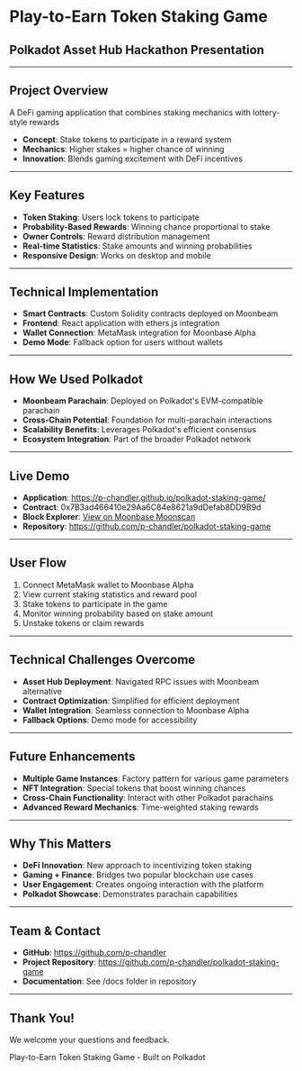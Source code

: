# Play-to-Earn Token Staking Game
## Polkadot Asset Hub Hackathon Presentation

---

## Project Overview

A DeFi gaming application that combines staking mechanics with lottery-style rewards

- **Concept**: Stake tokens to participate in a reward system
- **Mechanics**: Higher stakes = higher chance of winning
- **Innovation**: Blends gaming excitement with DeFi incentives

---

## Key Features

- **Token Staking**: Users lock tokens to participate
- **Probability-Based Rewards**: Winning chance proportional to stake
- **Owner Controls**: Reward distribution management
- **Real-time Statistics**: Stake amounts and winning probabilities
- **Responsive Design**: Works on desktop and mobile

---

## Technical Implementation

- **Smart Contracts**: Custom Solidity contracts deployed on Moonbeam
- **Frontend**: React application with ethers.js integration
- **Wallet Connection**: MetaMask integration for Moonbase Alpha
- **Demo Mode**: Fallback option for users without wallets

---

## How We Used Polkadot

- **Moonbeam Parachain**: Deployed on Polkadot's EVM-compatible parachain
- **Cross-Chain Potential**: Foundation for multi-parachain interactions
- **Scalability Benefits**: Leverages Polkadot's efficient consensus
- **Ecosystem Integration**: Part of the broader Polkadot network

---

## Live Demo

- **Application**: https://p-chandler.github.io/polkadot-staking-game/
- **Contract**: 0x7B3ad466410e29Aa6C84e8621a9dDefab8DD9B9d
- **Block Explorer**: [View on Moonbase Moonscan](https://moonbase.moonscan.io/address/0x7B3ad466410e29Aa6C84e8621a9dDefab8DD9B9d)
- **Repository**: https://github.com/p-chandler/polkadot-staking-game

---

## User Flow

1. Connect MetaMask wallet to Moonbase Alpha
2. View current staking statistics and reward pool
3. Stake tokens to participate in the game
4. Monitor winning probability based on stake amount
5. Unstake tokens or claim rewards

---

## Technical Challenges Overcome

- **Asset Hub Deployment**: Navigated RPC issues with Moonbeam alternative
- **Contract Optimization**: Simplified for efficient deployment
- **Wallet Integration**: Seamless connection to Moonbase Alpha
- **Fallback Options**: Demo mode for accessibility

---

## Future Enhancements

- **Multiple Game Instances**: Factory pattern for various game parameters
- **NFT Integration**: Special tokens that boost winning chances
- **Cross-Chain Functionality**: Interact with other Polkadot parachains
- **Advanced Reward Mechanics**: Time-weighted staking rewards

---

## Why This Matters

- **DeFi Innovation**: New approach to incentivizing token staking
- **Gaming + Finance**: Bridges two popular blockchain use cases
- **User Engagement**: Creates ongoing interaction with the platform
- **Polkadot Showcase**: Demonstrates parachain capabilities

---

## Team & Contact

- **GitHub**: https://github.com/p-chandler
- **Project Repository**: https://github.com/p-chandler/polkadot-staking-game
- **Documentation**: See /docs folder in repository

---

## Thank You!

We welcome your questions and feedback.

Play-to-Earn Token Staking Game - Built on Polkadot
